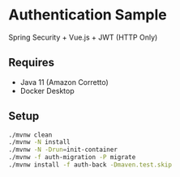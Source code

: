 # Authentication Sample

Spring Security + Vue.js + JWT (HTTP Only) 

## Requires

 - Java 11 (Amazon Corretto)
 - Docker Desktop

## Setup

```sh
./mvnw clean
./mvnw -N install
./mvnw -N -Drun=init-container
./mvnw -f auth-migration -P migrate
./mvnw install -f auth-back -Dmaven.test.skip
```
